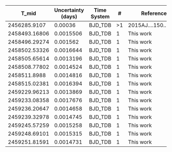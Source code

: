 |T_mid        |Uncertainty (days)|Time System|#  |Reference           |
|-------------|------------------|-----------|---|--------------------|
|2456285.9107 |0.00036           |BJD_TDB    |>1 |2015AJ....150..168H |
|2458493.16806|0.0015506         |BJD_TDB    |1  |This work           |
|2458496.29274|0.001562          |BJD_TDB    |1  |This work           |
|2458502.53326|0.0016644         |BJD_TDB    |1  |This work           |
|2458505.65614|0.0013196         |BJD_TDB    |1  |This work           |
|2458508.77802|0.0014524         |BJD_TDB    |1  |This work           |
|2458511.8988 |0.0014816         |BJD_TDB    |1  |This work           |
|2458515.02381|0.0016394         |BJD_TDB    |1  |This work           |
|2459229.96213|0.0013869         |BJD_TDB    |1  |This work           |
|2459233.08358|0.0017676         |BJD_TDB    |1  |This work           |
|2459236.20647|0.0014658         |BJD_TDB    |1  |This work           |
|2459239.32978|0.0014745         |BJD_TDB    |1  |This work           |
|2459245.57259|0.0015258         |BJD_TDB    |1  |This work           |
|2459248.69101|0.0015315         |BJD_TDB    |1  |This work           |
|2459251.81591|0.0014731         |BJD_TDB    |1  |This work           |
